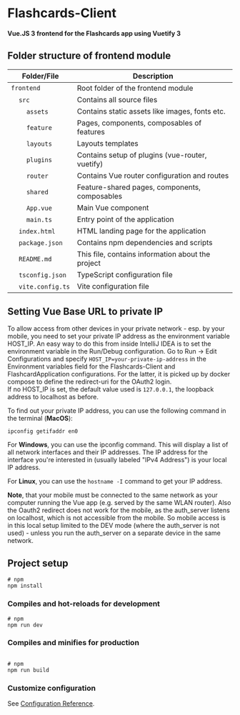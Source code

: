 # Flashcards-Client
#### Vue.JS 3 frontend for the Flashcards app using Vuetify 3


## Folder structure of frontend module

| Folder/File                                                      | Description                                       |
|------------------------------------------------------------------|---------------------------------------------------|
| `frontend`                                                       | Root folder of the frontend module                |
| &nbsp;&nbsp;&nbsp;&nbsp;`src`                                    | Contains all source files                         |
| &nbsp;&nbsp;&nbsp;&nbsp;&nbsp;&nbsp;&nbsp;&nbsp;`assets`         | Contains static assets like images, fonts etc.    |
| &nbsp;&nbsp;&nbsp;&nbsp;&nbsp;&nbsp;&nbsp;&nbsp;`feature`        | Pages, components, composables of features        |
| &nbsp;&nbsp;&nbsp;&nbsp;&nbsp;&nbsp;&nbsp;&nbsp;`layouts`        | Layouts templates                                 |
| &nbsp;&nbsp;&nbsp;&nbsp;&nbsp;&nbsp;&nbsp;&nbsp;`plugins`        | Contains setup of plugins (vue-router, vuetify)   |
| &nbsp;&nbsp;&nbsp;&nbsp;&nbsp;&nbsp;&nbsp;&nbsp;`router`         | Contains Vue router configuration and routes      |
| &nbsp;&nbsp;&nbsp;&nbsp;&nbsp;&nbsp;&nbsp;&nbsp;`shared`         | Feature-shared pages, components, composables     |
| &nbsp;&nbsp;&nbsp;&nbsp;&nbsp;&nbsp;&nbsp;&nbsp;`App.vue`        | Main Vue component                                |
| &nbsp;&nbsp;&nbsp;&nbsp;&nbsp;&nbsp;&nbsp;&nbsp;`main.ts`        | Entry point of the application                    |
| &nbsp;&nbsp;&nbsp;&nbsp;`index.html`                             | HTML landing page for the application             |
| &nbsp;&nbsp;&nbsp;&nbsp;`package.json`                           | Contains npm dependencies and scripts             |
| &nbsp;&nbsp;&nbsp;&nbsp;`README.md`                              | This file, contains information about the project |
| &nbsp;&nbsp;&nbsp;&nbsp;`tsconfig.json`                          | TypeScript configuration file                     |
| &nbsp;&nbsp;&nbsp;&nbsp;`vite.config.ts`                         | Vite configuration file                           |

## Setting Vue Base URL to private IP
To allow access from other devices in your private network - esp. by your mobile, you need to set your private IP address
as the environment variable HOST_IP. An easy way to do this from inside IntelliJ IDEA is to set the environment variable 
in the Run/Debug configuration. Go to Run -> Edit Configurations and specify `HOST_IP=your-private-ip-address` in the
Environment variables field for the Flashcards-Client and FlashcardApplication configurations. For the latter, it is
picked up by docker compose to define the redirect-uri for the OAuth2 login.  
If no HOST_IP is set, the default value used is `127.0.0.1`, the loopback address to localhost as before.

To find out your private IP address, you can use the following command in the terminal (**MacOS**):
```shell
ipconfig getifaddr en0
```
For **Windows**, you can use the ipconfig command. This will display a list of all network interfaces and their IP addresses.
The IP address for the interface you're interested in (usually labeled "IPv4 Address") is your local IP address.

For **Linux**, you can use the `hostname -I` command to get your IP address.

**Note**, that your mobile must be connected to the same network as your computer running the Vue app (e.g. served by the same WLAN router).
Also the Oauth2 redirect does not work for the mobile, as the auth_server listens on localhost, which is not accessible from the mobile.
So mobile access is in this local setup limited to the DEV mode (where the auth_server is not used) - unless you run the auth_server on 
a separate device in the same network.

## Project setup

```
# npm
npm install

```

### Compiles and hot-reloads for development

```
# npm
npm run dev

```

### Compiles and minifies for production

```

# npm
npm run build

```

### Customize configuration

See [Configuration Reference](https://vitejs.dev/config/).
